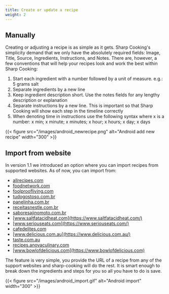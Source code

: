 ```yaml
---
title: Create or update a recipe
weight: 2
---
```


## Manually

Creating or adjusting a recipe is as simple as it gets. Sharp Cooking's simplicity demand that we only have the absolutely required fields: Image, Title, Source, Ingredients, Instructions, and Notes. There are, however, a few conventions that will help your recipes look and work the best within Sharp Cooking:

1. Start each ingredient with a number followed by a unit of measure. e.g.: 5 grams salt
2. Separate ingredients by a new line
3. Keep ingredient description short. Use the notes fields for any lengthy description or explanation
4. Separate instructions by a new line. This is important so that Sharp Cooking will show each step in the timeline correctly
5. When denoting time in instructions use the following syntax where x is a number: x min; x minute; x minutes; x hour; x hours; x day; x days

{{< figure src="/images/android_newrecipe.png" alt="Android add new recipe" width="300" >}}

## Import from website
In version 1.1 we introduced an option where you can import recipes from supported websites. As of now, you can import from:
* [allrecipes.com](https://www.allrecipes.com/)
* [foodnetwork.com](https://www.foodnetwork.com/)
* [foolproofliving.com](https://foolproofliving.com/)
* [tudogostoso.com.br](https://www.tudogostoso.com.br/)
* [panelinha.com.br](https://www.panelinha.com.br/)
* [receitasnestle.com.br](https://www.receitasnestle.com.br/)
* [saboresajinomoto.com.br](https://www.saboresajinomoto.com.br/)
* [www.saltfatacidheat.com](https://www.saltfatacidheat.com/)
* [www.seriouseats.com](https://www.seriouseats.com/)
* [cafedelites.com](https://cafedelites.com/)
* [www.delicious.com.au](https://www.delicious.com.au/)
* [taste.com.au](https://taste.com.au/)
* [recipes.anovaculinary.com](https://recipes.anovaculinary.com/)
* [www.bowlofdelicious.com](https://www.bowlofdelicious.com)

The feature is very simple, you provide the URL of a recipe from any of the support websites and sharp-cooking will do the rest. It is smart enough to break down the ingredients and steps for you so all you have to do is save.

{{< figure src="/images/android_import.gif" alt="Android import" width="300" >}}